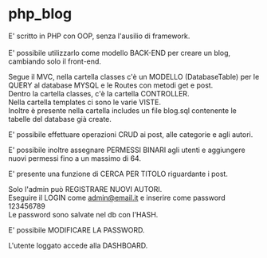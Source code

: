 # php_blog

E' scritto in PHP con OOP, senza l'ausilio di framework.<br>	
E' possibile utilizzarlo come modello BACK-END per creare un blog, cambiando solo il front-end.<br>

Segue il MVC, nella cartella classes c'è un MODELLO (DatabaseTable) per le QUERY al database MYSQL e le Routes con metodi get e post.<br>
Dentro la cartella classes, c'è la cartella CONTROLLER.<br>
Nella cartella templates ci sono le varie VISTE.<br>
Inoltre è presente nella cartella includes un file blog.sql contenente le tabelle del database già create.<br>

E' possibile effettuare operazioni CRUD ai post, alle categorie e agli autori.

E' possibile inoltre assegnare PERMESSI BINARI agli utenti e aggiungere nuovi permessi fino a un massimo di 64.

E' presente una funzione di CERCA PER TITOLO riguardante i post.

Solo l'admin può REGISTRARE NUOVI AUTORI.<br>
Eseguire il LOGIN come admin@email.it e inserire come password 123456789<br>
Le password sono salvate nel db con l'HASH.

E' possibile MODIFICARE LA PASSWORD.

L'utente loggato accede alla DASHBOARD.







